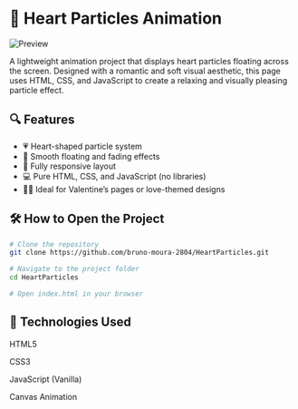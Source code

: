 # 💖 Heart Particles Animation

![Preview](https://i.imgur.com/w5SnRvY.png)

A lightweight animation project that displays heart particles floating across the screen. Designed with a romantic and soft visual aesthetic, this page uses HTML, CSS, and JavaScript to create a relaxing and visually pleasing particle effect.

## 🔍 Features

- 💗 Heart-shaped particle system  
- 🎨 Smooth floating and fading effects  
- 📱 Fully responsive layout  
- 💻 Pure HTML, CSS, and JavaScript (no libraries)  
- 🧘‍♂️ Ideal for Valentine’s pages or love-themed designs  

## 🛠️ How to Open the Project

```bash
# Clone the repository
git clone https://github.com/bruno-moura-2804/HeartParticles.git

# Navigate to the project folder
cd HeartParticles

# Open index.html in your browser
```
## 🧰 Technologies Used

HTML5

CSS3

JavaScript (Vanilla)

Canvas Animation
